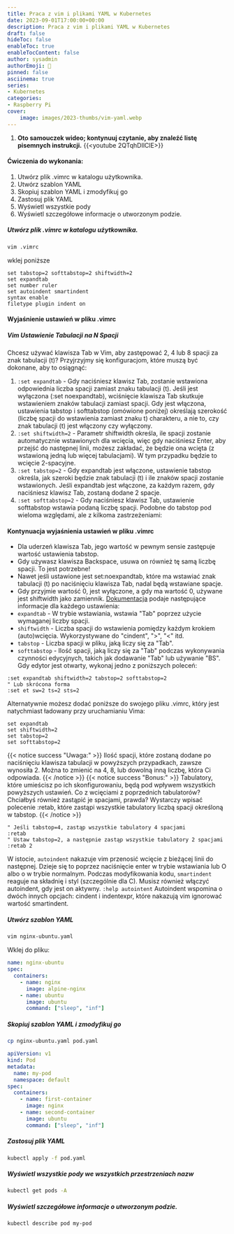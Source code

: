 ```yaml
---
title: Praca z vim i plikami YAML w Kubernetes
date: 2023-09-01T17:00:00+00:00
description: Praca z vim i plikami YAML w Kubernetes
draft: false
hideToc: false
enableToc: true
enableTocContent: false
author: sysadmin
authorEmoji: 🐧
pinned: false
asciinema: true
series:
- Kubernetes
categories:
- Raspberry Pi
cover:
    image: images/2023-thumbs/vim-yaml.webp
---
```

1. **Oto samouczek wideo; kontynuuj czytanie, aby znaleźć listę pisemnych instrukcji.**
{{<youtube 2QTqhDIlClE>}}
#### Ćwiczenia do wykonania:
1. Utwórz plik .vimrc w katalogu użytkownika.
2. Utwórz szablon YAML
3. Skopiuj szablon YAML i zmodyfikuj go
4. Zastosuj plik YAML
5. Wyświetl wszystkie pody
6. Wyświetl szczegółowe informacje o utworzonym podzie.
##### Utwórz plik .vimrc w katalogu użytkownika.
```bash
vim .vimrc
```
wklej poniższe
```vim
set tabstop=2 softtabstop=2 shiftwidth=2
set expandtab
set number ruler
set autoindent smartindent
syntax enable
filetype plugin indent on
```
#### Wyjaśnienie ustawień w pliku .vimrc
##### Vim Ustawienie Tabulacji na N Spacji
Chcesz używać klawisza Tab w Vim, aby zastępować 2, 4 lub 8 spacji za znak tabulacji (t)? Przyjrzyjmy się konfiguracjom, które muszą być dokonane, aby to osiągnąć:
1. `:set expandtab` - Gdy naciśniesz klawisz Tab, zostanie wstawiona odpowiednia liczba spacji zamiast znaku tabulacji (t). Jeśli jest wyłączona (:set noexpandtab), wciśnięcie klawisza Tab skutkuje wstawieniem znaków tabulacji zamiast spacji. Gdy jest włączona, ustawienia tabstop i softtabstop (omówione poniżej) określają szerokość (liczbę spacji do wstawienia zamiast znaku t) charakteru, a nie to, czy znak tabulacji (t) jest włączony czy wyłączony.
2. `:set shiftwidth=2` - Parametr shiftwidth określa, ile spacji zostanie automatycznie wstawionych dla wcięcia, więc gdy naciśniesz Enter, aby przejść do następnej linii, możesz zakładać, że będzie ona wcięta (z wstawioną jedną lub więcej tabulacjami). W tym przypadku będzie to wcięcie 2-spacyjne.
3. `:set tabstop=2` - Gdy expandtab jest włączone, ustawienie tabstop określa, jak szeroki będzie znak tabulacji (t) i ile znaków spacji zostanie wstawionych. Jeśli expandtab jest włączone, za każdym razem, gdy naciśniesz klawisz Tab, zostaną dodane 2 spacje.
4. `:set softtabstop=2` - Gdy naciśniesz klawisz Tab, ustawienie softtabstop wstawia podaną liczbę spacji. Podobne do tabstop pod wieloma względami, ale z kilkoma zastrzeżeniami:
#### Kontynuacja wyjaśnienia ustawień w pliku .vimrc
* Dla uderzeń klawisza Tab, jego wartość w pewnym sensie zastępuje wartość ustawienia tabstop.
* Gdy używasz klawisza Backspace, usuwa on również tę samą liczbę spacji. To jest potrzebne!
* Nawet jeśli ustawione jest set:noexpandtab, które ma wstawiać znak tabulacji (t) po naciśnięciu klawisza Tab, nadal będą wstawiane spacje.
* Gdy przyjmie wartość 0, jest wyłączone, a gdy ma wartość 0, używane jest shiftwidth jako zamiennik.
[Dokumentacja](https://vimdoc.sourceforge.net/htmldoc/options.html) podaje następujące informacje dla każdego ustawienia:
* `expandtab` - W trybie wstawiania, wstawia "Tab" poprzez użycie wymaganej liczby spacji.
* `shiftwidth` - Liczba spacji do wstawienia pomiędzy każdym krokiem (auto)wcięcia. Wykorzystywane do "cindent", ">", "<" itd.
* `tabstop` - Liczba spacji w pliku, jaką liczy się za "Tab".
* `softtabstop` - Ilość spacji, jaką liczy się za "Tab" podczas wykonywania czynności edycyjnych, takich jak dodawanie "Tab" lub używanie "BS".
Gdy edytor jest otwarty, wykonaj jedno z poniższych poleceń:
```vim
:set expandtab shiftwidth=2 tabstop=2 softtabstop=2
" Lub skrócona forma
:set et sw=2 ts=2 sts=2
```
Alternatywnie możesz dodać poniższe do swojego pliku .vimrc, który jest natychmiast ładowany przy uruchamianiu Vima:
```vim
set expandtab
set shiftwidth=2
set tabstop=2
set softtabstop=2
```
{{< notice success "Uwaga:" >}} 
Ilość spacji, które zostaną dodane po naciśnięciu klawisza tabulacji w powyższych przypadkach, zawsze wynosiła 2. Można to zmienić na 4, 8, lub dowolną inną liczbę, która Ci odpowiada.
{{< /notice >}}
{{< notice success "Bonus:" >}} 
Tabulatory, które umieścisz po ich skonfigurowaniu, będą pod wpływem wszystkich powyższych ustawień. Co z wcięciami z poprzednich tabulatorów? Chciałbyś również zastąpić je spacjami, prawda? Wystarczy wpisać polecenie :retab, które zastąpi wszystkie tabulatory liczbą spacji określoną w tabstop.
{{< /notice >}}
```vim
" Jeśli tabstop=4, zastąp wszystkie tabulatory 4 spacjami
:retab
" Ustaw tabstop=2, a następnie zastąp wszystkie tabulatory 2 spacjami
:retab 2
```
W istocie, `autoindent` nakazuje vim przenosić wcięcie z bieżącej linii do następnej. Dzieje się to poprzez naciśnięcie enter w trybie wstawiania lub O albo o w trybie normalnym.
Podczas modyfikowania kodu, `smartindent` reaguje na składnię i styl (szczególnie dla C). Musisz również włączyć autoindent, gdy jest on aktywny.
`:help autointent` Autoindent wspomina o dwóch innych opcjach: cindent i indentexpr, które nakazują vim ignorować wartość smartindent.
##### Utwórz szablon YAML
```bash
vim nginx-ubuntu.yaml 
```
Wklej do pliku:
```yaml
name: nginx-ubuntu
spec:
  containers:
    - name: nginx
      image: alpine-nginx
    - name: ubuntu
      image: ubuntu
      command: ["sleep", "inf"]
```
##### Skopiuj szablon YAML i zmodyfikuj go
```bash
cp nginx-ubuntu.yaml pod.yaml
```
```yaml
apiVersion: v1
kind: Pod
metadata:
  name: my-pod
  namespace: default
spec:
  containers:
    - name: first-container
      image: nginx
    - name: second-container
      image: ubuntu
      command: ["sleep", "inf"]  
```
##### Zastosuj plik YAML
```bash
kubectl apply -f pod.yaml
```
##### Wyświetl wszystkie pody we wszystkich przestrzeniach nazw
```bash
kubectl get pods -A
```
##### Wyświetl szczegółowe informacje o utworzonym podzie.
```bash
kubectl describe pod my-pod
```